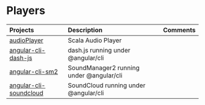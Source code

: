 # Players

|    Projects                                                               | Description                             |  Comments        |
|:--------------------------------------------------------------------------|:----------------------------------------|:-----------------| 
| [audioPlayer](https://github.com/setrar/audioPlayer)                      | Scala Audio Player                      |                  |
| [angular-cli-dash-js](https://github.com/setrar/angular-cli-dash-js)      | dash.js running under @angular/cli      |                  |
| [angular-cli-sm2](https://github.com/setrar/angular-cli-sm2)              | SoundManager2 running under @angular/cli|                  |
| [angular-cli-soundcloud](https://github.com/setrar/angular-cli-soundcloud)| SoundCloud running under @angular/cli   |                  |


